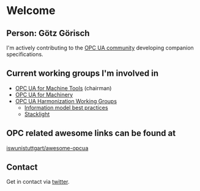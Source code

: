 # Welcome

## Person: Götz Görisch

I'm actively contributing to the [OPC UA community](https://opcfoundation.org/ "OPC Foundation") developing companion specifications.

## Current working groups I'm involved in

- [OPC UA for Machine Tools](https://opcfoundation.org/markets-collaboration/umati/) (chairman)
- [OPC UA for Machinery](https://opcua.vdma.org/viewer/-/v2article/render/47154710)
- [OPC UA Harmonization Working Groups](https://sites.google.com/opcfoundation.online/opc-harmonization/home)
  - [Information model best practices](https://sites.google.com/opcfoundation.online/opc-harmonization/infomodelbestpractice)
  - [Stacklight](https://sites.google.com/opcfoundation.online/opc-harmonization/stacklights)

## OPC related awesome links can be found at

[iswunistuttgart/awesome-opcua](https://github.com/iswunistuttgart/awesome-opcua)

## Contact

Get in contact via [twitter](https://twitter.com/goetzgoerisch).
